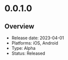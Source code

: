 # 0.0.1.0

## Overview

- Release date: 2023-04-01
- Platforms: iOS, Android
- Type: Alpha
- Status: Released
